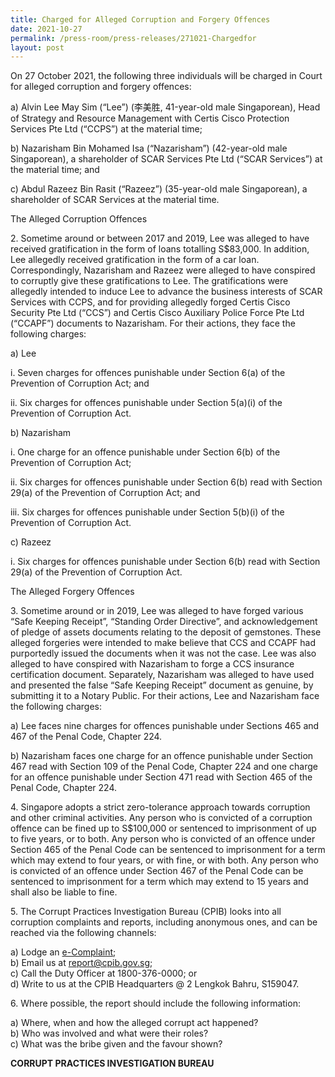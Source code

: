 ```yaml
---
title: Charged for Alleged Corruption and Forgery Offences
date: 2021-10-27
permalink: /press-room/press-releases/271021-Chargedfor
layout: post
---
```

On 27 October 2021, the following three individuals will be charged in Court for alleged corruption and forgery offences:

a)	Alvin Lee May Sim (“Lee”) (李美胜, 41-year-old male Singaporean), Head of Strategy and Resource Management with Certis Cisco Protection Services Pte Ltd (“CCPS”) at the material time;

b)	Nazarisham Bin Mohamed Isa (“Nazarisham”) (42-year-old male Singaporean), a shareholder of SCAR Services Pte Ltd (“SCAR Services”) at the material time; and

c)	Abdul Razeez Bin Rasit (“Razeez”) (35-year-old male Singaporean), a shareholder of SCAR Services at the material time.

The Alleged Corruption Offences

2\. Sometime around or between 2017 and 2019, Lee was alleged to have received gratification in the form of loans totalling S$83,000. In addition, Lee allegedly received gratification in the form of a car loan. Correspondingly, Nazarisham and Razeez were alleged to have conspired to corruptly give these gratifications to Lee. The gratifications were allegedly intended to induce Lee to advance the business interests of SCAR Services with CCPS, and for providing allegedly forged Certis Cisco Security Pte Ltd (“CCS”) and Certis Cisco Auxiliary Police Force Pte Ltd (“CCAPF”) documents to Nazarisham. For their actions, they face the following charges:

a)	Lee

i.	Seven charges for offences punishable under Section 6(a) of the Prevention of Corruption Act; and

ii.	Six charges for offences punishable under Section 5(a)(i) of the Prevention of Corruption Act.

b)	Nazarisham

i.	One charge for an offence punishable under Section 6(b) of the Prevention of Corruption Act; 

ii.	Six charges for offences punishable under Section 6(b) read with Section 29(a) of the Prevention of Corruption Act; and

iii.	Six charges for offences punishable under Section 5(b)(i) of the Prevention of Corruption Act.

c)	Razeez

i.	Six charges for offences punishable under Section 6(b) read with Section 29(a) of the Prevention of Corruption Act.

The Alleged Forgery Offences

3\. Sometime around or in 2019, Lee was alleged to have forged various “Safe Keeping Receipt”, “Standing Order Directive”, and acknowledgement of pledge of assets documents relating to the deposit of gemstones. These alleged forgeries were intended to make believe that CCS and CCAPF had purportedly issued the documents when it was not the case. Lee was also alleged to have conspired with Nazarisham to forge a CCS insurance certification document. Separately, Nazarisham was alleged to have used and presented the false “Safe Keeping Receipt” document as genuine, by submitting it to a Notary Public. For their actions, Lee and Nazarisham face the following charges:

a)	Lee faces nine charges for offences punishable under Sections 465 and 467 of the Penal Code, Chapter 224.

b)	Nazarisham faces one charge for an offence punishable under Section 467 read with Section 109 of the Penal Code, Chapter 224 and one charge for an offence punishable under Section 471 read with Section 465 of the Penal Code, Chapter 224.

4\. Singapore adopts a strict zero-tolerance approach towards corruption and other criminal activities. Any person who is convicted of a corruption offence can be fined up to S$100,000 or sentenced to imprisonment of up to five years, or to both. Any person who is convicted of an offence under Section 465 of the Penal Code can be sentenced to imprisonment for a term which may extend to four years, or with fine, or with both. Any person who is convicted of an offence under Section 467 of the Penal Code can be sentenced to imprisonment for a term which may extend to 15 years and shall also be liable to fine.

5\.         The Corrupt Practices Investigation Bureau (CPIB) looks into all corruption complaints and reports, including anonymous ones, and can be reached via the following channels:

a) Lodge an [e-Complaint](/e-services/e-complaint-for-corrupt-conduct);<br>
b) Email us at <a href="mailto:report@cpib.gov.sg" class="spamspan">report@cpib.gov.sg</a>;<br>
c) Call the Duty Officer at 1800-376-0000; or<br>
d) Write to us at the CPIB Headquarters @ 2 Lengkok Bahru, S159047.

6\.        Where possible, the report should include the following information:

a) Where, when and how the alleged corrupt act happened?<br>
b) Who was involved and what were their roles?<br>
c) What was the bribe given and the favour shown?

**CORRUPT PRACTICES INVESTIGATION BUREAU**